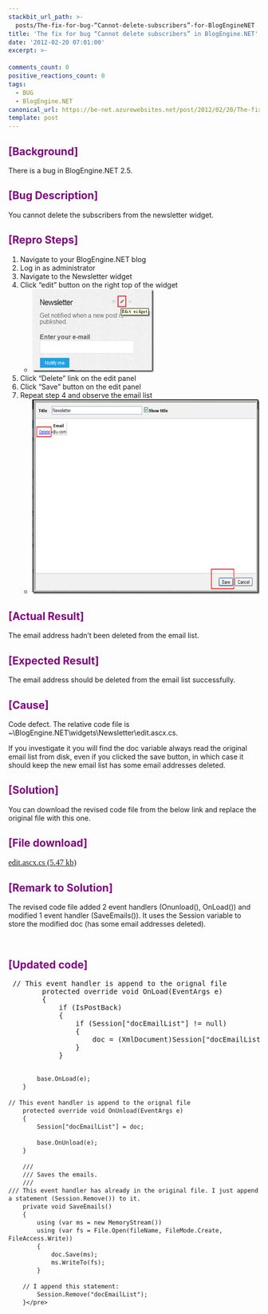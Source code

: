 ```yaml
---
stackbit_url_path: >-
  posts/The-fix-for-bug-“Cannot-delete-subscribers”-for-BlogEngineNET
title: 'The fix for bug “Cannot delete subscribers” in BlogEngine.NET'
date: '2012-02-20 07:01:00'
excerpt: >-
  
comments_count: 0
positive_reactions_count: 0
tags: 
  - BUG
  - BlogEngine.NET
canonical_url: https://be-net.azurewebsites.net/post/2012/02/20/The-fix-for-bug-“Cannot-delete-subscribers”-for-BlogEngineNET
template: post
---
```

<h2><span style="color: #800080;">[Background]</span></h2>
<p>There is a bug in BlogEngine.NET 2.5.</p>
<h2><span style="color: #800080;">[Bug Description]</span></h2>
<p>You cannot delete the subscribers from the newsletter widget.</p>
<h2><span style="color: #800080;">[Repro Steps]</span></h2>
<ol>
<li>Navigate to your BlogEngine.NET blog</li>
<li>Log in as administrator</li>
<li>Navigate to the Newsletter widget</li>
<li>Click &ldquo;edit&rdquo; button on the right top of the widget
<ul>
<li><a href="https://raw.githubusercontent.com/Jeff-Tian/blogengine.net/master/Source/BlogEngine/BlogEngine.NET/App_Data/files/image_478.png"><img style="display: inline; border-width: 0px;" title="The fix for bug &ldquo;Cannot delete subscribers&rdquo; for BlogEngine.NET" src="https://raw.githubusercontent.com/Jeff-Tian/blogengine.net/master/Source/BlogEngine/BlogEngine.NET/App_Data/files/image_thumb_208.png" alt="The fix for bug &ldquo;Cannot delete subscribers&rdquo; for BlogEngine.NET" width="244" height="167" border="0" /></a></li>
</ul>
</li>
<li>Click &ldquo;Delete&rdquo; link on the edit panel</li>
<li>Click &ldquo;Save&rdquo; button on the edit panel</li>
<li>Repeat step 4 and observe the email list
<ul>
<li><a href="https://raw.githubusercontent.com/Jeff-Tian/blogengine.net/master/Source/BlogEngine/BlogEngine.NET/App_Data/files/image_479.png"><img style="display: inline; border-width: 0px;" title="The fix for bug &ldquo;Cannot delete subscribers&rdquo; for BlogEngine.NET" src="https://raw.githubusercontent.com/Jeff-Tian/blogengine.net/master/Source/BlogEngine/BlogEngine.NET/App_Data/files/image_thumb_209.png" alt="The fix for bug &ldquo;Cannot delete subscribers&rdquo; for BlogEngine.NET" width="584" height="390" border="0" /></a></li>
</ul>
</li>
</ol>
<h2><span style="color: #800080;">[Actual Result]</span></h2>
<p>The email address hadn&rsquo;t been deleted from the email list.</p>
<h2><span style="color: #800080;">[Expected Result]</span></h2>
<p>The email address should be deleted from the email list successfully.</p>
<h2><span style="color: #800080;">[Cause]</span></h2>
<p>Code defect. The relative code file is ~\BlogEngine.NET\widgets\Newsletter\edit.ascx.cs.</p>
<p>If you investigate it you will find the doc variable always read the original email list from disk, even if you clicked the save button, in which case it should keep the new email list has some email addresses deleted.</p>
<h2><span style="color: #800080;">[Solution]</span></h2>
<p>You can download the revised code file from the below link and replace the original file with this one.</p>
<h2><span style="color: #800080;">[File download]</span></h2>
<p style="font-family: Simsun; font-size: medium; display: inline !important;"><a href="/blog/file.axd?file=2012%2f2%2fedit.ascx.cs">edit.ascx.cs (5.47 kb)</a></p>
<p style="font-family: Simsun; font-size: medium; display: inline !important;">&nbsp;</p>
<h2><span style="color: #800080;">[Remark to Solution]</span></h2>
<p>The revised code file added 2 event handlers (Onunload(), OnLoad()) and modified 1 event handler (SaveEmails()). It uses the Session variable to store the modified doc (has some email addresses deleted).</p>
<p>&nbsp;</p>
<h2><span style="color: #800080;">[Updated code]</span></h2>
<pre class="brush: csharp">	// This event handler is append to the orignal file
        protected override void OnLoad(EventArgs e)
        {
            if (IsPostBack)
            {
                if (Session["docEmailList"] != null)
                {
                    doc = (XmlDocument)Session["docEmailList"];
                }
            }

            base.OnLoad(e);
        }

	// This event handler is append to the orignal file
        protected override void OnUnload(EventArgs e)
        {
            Session["docEmailList"] = doc;

            base.OnUnload(e);
        }

        /// 
        /// Saves the emails.
        /// 
	/// This event handler has already in the original file. I just append a statement (Session.Remove()) to it. 
        private void SaveEmails()
        {
            using (var ms = new MemoryStream())
            using (var fs = File.Open(fileName, FileMode.Create, FileAccess.Write))
            {
                doc.Save(ms);
                ms.WriteTo(fs);
            }
		
		// I append this statement:
            Session.Remove("docEmailList");
        }</pre>